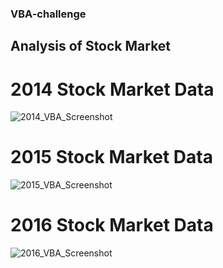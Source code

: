 ### VBA-challenge

## Analysis of Stock Market

# 2014 Stock Market Data

![2014_VBA_Screenshot](2014_VBA_Screenshot.png)

# 2015 Stock Market Data

![2015_VBA_Screenshot](2015_VBA_Screenshot.png)

# 2016 Stock Market Data

![2016_VBA_Screenshot](2016_VBA_Screenshot.png)


